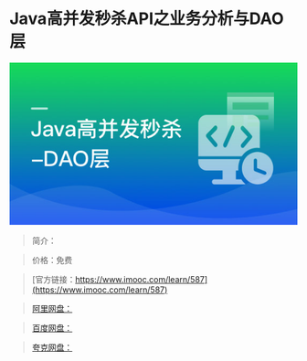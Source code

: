# Java高并发秒杀API之业务分析与DAO层

![img](../../assets/5fe442ee000136c205400304.jpg)

> 简介：

> 价格：免费

> [官方链接：https://www.imooc.com/learn/587](https://www.imooc.com/learn/587)

> [阿里网盘：]()

> [百度网盘：]()

> [夸克网盘：]()
